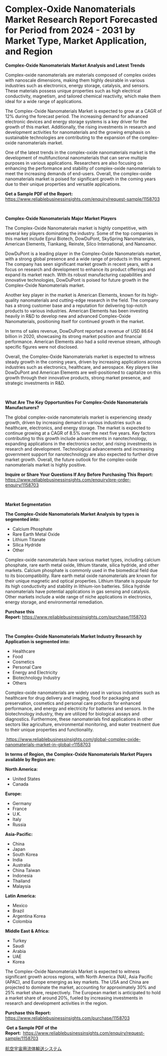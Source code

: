 <p><h1>Complex-Oxide Nanomaterials Market Research Report Forecasted for Period from 2024 -  2031 by Market Type, Market Application, and Region</h1></p><p><strong>Complex-Oxide Nanomaterials Market Analysis and Latest Trends</strong></p>
<p><p>Complex-oxide nanomaterials are materials composed of complex oxides with nanoscale dimensions, making them highly desirable in various industries such as electronics, energy storage, catalysis, and sensors. These materials possess unique properties such as high electrical conductivity, magnetism, and tailored chemical reactivity, which make them ideal for a wide range of applications.</p><p>The Complex-Oxide Nanomaterials Market is expected to grow at a CAGR of 12% during the forecast period. The increasing demand for advanced electronic devices and energy storage systems is a key driver for the growth of this market. Additionally, the rising investments in research and development activities for nanomaterials and the growing emphasis on sustainable technologies are contributing to the expansion of the complex-oxide nanomaterials market.</p><p>One of the latest trends in the complex-oxide nanomaterials market is the development of multifunctional nanomaterials that can serve multiple purposes in various applications. Researchers are also focusing on enhancing the performance and stability of complex-oxide nanomaterials to meet the increasing demands of end-users. Overall, the complex-oxide nanomaterials market is poised for significant growth in the coming years due to their unique properties and versatile applications.</p></p>
<p><strong>Get a Sample PDF of the Report:&nbsp;</strong> <a href="https://www.reliablebusinessinsights.com/enquiry/request-sample/1158703">https://www.reliablebusinessinsights.com/enquiry/request-sample/1158703</a></p>
<p>&nbsp;</p>
<p><strong>Complex-Oxide Nanomaterials Major Market Players</strong></p>
<p><p>The Complex-Oxide Nanomaterials market is highly competitive, with several key players dominating the industry. Some of the top companies in this market include Eprui Biotech, DowDuPont, SkySpring Nanomaterials, American Elements, Tiankang, Reinste, Silco International, and Nanoamor.</p><p>DowDuPont is a leading player in the Complex-Oxide Nanomaterials market, with a strong global presence and a wide range of products in this segment. The company has seen significant market growth in recent years, with a focus on research and development to enhance its product offerings and expand its market reach. With its robust manufacturing capabilities and innovative technologies, DowDuPont is poised for future growth in the Complex-Oxide Nanomaterials market.</p><p>Another key player in the market is American Elements, known for its high-quality nanomaterials and cutting-edge research in the field. The company has a strong customer base and a reputation for delivering top-notch products to various industries. American Elements has been investing heavily in R&D to develop new and advanced Complex-Oxide Nanomaterials, positioning itself for continued growth in the market.</p><p>In terms of sales revenue, DowDuPont reported a revenue of USD 86.64 billion in 2020, showcasing its strong market position and financial performance. American Elements also had a solid revenue stream, although specific figures were not disclosed.</p><p>Overall, the Complex-Oxide Nanomaterials market is expected to witness steady growth in the coming years, driven by increasing applications across industries such as electronics, healthcare, and aerospace. Key players like DowDuPont and American Elements are well-positioned to capitalize on this growth through their innovative products, strong market presence, and strategic investments in R&D.</p></p>
<p>&nbsp;</p>
<p><strong>What Are The Key Opportunities For Complex-Oxide Nanomaterials Manufacturers?</strong></p>
<p><p>The global complex-oxide nanomaterials market is experiencing steady growth, driven by increasing demand in various industries such as healthcare, electronics, and energy storage. The market is expected to continue growing at a CAGR of 8.5% over the next five years. Key factors contributing to this growth include advancements in nanotechnology, expanding applications in the electronics sector, and rising investments in research and development. Technological advancements and increasing government support for nanotechnology are also expected to further drive market growth. Overall, the future outlook for the complex-oxide nanomaterials market is highly positive.</p></p>
<p><strong>Inquire or Share Your Questions If Any Before Purchasing This Report:</strong> <a href="https://www.reliablebusinessinsights.com/enquiry/pre-order-enquiry/1158703">https://www.reliablebusinessinsights.com/enquiry/pre-order-enquiry/1158703</a></p>
<p>&nbsp;</p>
<p><strong>Market Segmentation</strong></p>
<p><strong>The Complex-Oxide Nanomaterials Market Analysis by types is segmented into:</strong></p>
<p><ul><li>Calcium Phosphate</li><li>Rare Earth Metal Oxide</li><li>Lithium Titanate</li><li>Silica Hydride</li><li>Other</li></ul></p>
<p><p>Complex-oxide nanomaterials have various market types, including calcium phosphate, rare earth metal oxide, lithium titanate, silica hydride, and other markets. Calcium phosphate is commonly used in the biomedical field due to its biocompatibility. Rare earth metal oxide nanomaterials are known for their unique magnetic and optical properties. Lithium titanate is popular for its high conductivity and stability in lithium-ion batteries. Silica hydride nanomaterials have potential applications in gas sensing and catalysis. Other markets include a wide range of niche applications in electronics, energy storage, and environmental remediation.</p></p>
<p><strong>Purchase this Report:&nbsp;</strong><a href="https://www.reliablebusinessinsights.com/purchase/1158703">https://www.reliablebusinessinsights.com/purchase/1158703</a></p>
<p>&nbsp;</p>
<p><strong>The Complex-Oxide Nanomaterials Market Industry Research by Application is segmented into:</strong></p>
<p><ul><li>Healthcare</li><li>Food</li><li>Cosmetics</li><li>Personal Care</li><li>Energy and Electricity</li><li>Biotechnology Industry</li><li>Others</li></ul></p>
<p><p>Complex-oxide nanomaterials are widely used in various industries such as healthcare for drug delivery and imaging, food for packaging and preservation, cosmetics and personal care products for enhanced performance, and energy and electricity for batteries and sensors. In the biotechnology industry, they are utilized for biological assays and diagnostics. Furthermore, these nanomaterials find applications in other sectors like agriculture, environmental monitoring, and water treatment due to their unique properties and functionality.</p></p>
<p><a href="https://www.reliablebusinessinsights.com/global-complex-oxide-nanomaterials-market-in-global-r1158703">&nbsp;https://www.reliablebusinessinsights.com/global-complex-oxide-nanomaterials-market-in-global-r1158703</a></p>
<p><strong>In terms of Region, the Complex-Oxide Nanomaterials Market Players available by Region are:</strong></p>
<p>
    <p> <strong> North America: </strong>
        <ul>
            <li>United States</li>
            <li>Canada</li>
        </ul>
        </p> 
    <p> <strong> Europe: </strong>
        <ul>
            <li>Germany</li>
            <li>France</li>
            <li>U.K.</li>
            <li>Italy</li>
            <li>Russia</li>
        </ul>
        </p> 
    <p> <strong> Asia-Pacific: </strong>
        <ul>
            <li>China</li>
            <li>Japan</li>
            <li>South Korea</li>
            <li>India</li>
            <li>Australia</li>
            <li>China Taiwan</li>
            <li>Indonesia</li>
            <li>Thailand</li>
            <li>Malaysia</li>
        </ul>
        </p> 
    <p> <strong> Latin America: </strong>
        <ul>
            <li>Mexico</li>
            <li>Brazil</li>
            <li>Argentina Korea</li>
            <li>Colombia</li>
        </ul>
        </p> 
    <p> <strong> Middle East & Africa: </strong>
        <ul>
            <li>Turkey</li>
            <li>Saudi</li>
            <li>Arabia</li>
            <li>UAE</li>
            <li>Korea</li>
        </ul>
    </p>
    </p>
<p><p>The Complex-Oxide Nanomaterials Market is expected to witness significant growth across regions, with North America (NA), Asia Pacific (APAC), and Europe emerging as key markets. The USA and China are projected to dominate the market, accounting for approximately 30% and 25% market share, respectively. The European market is anticipated to hold a market share of around 20%, fueled by increasing investments in research and development activities in the region.</p></p>
<p><strong>Purchase this Report: </strong><a href="https://www.reliablebusinessinsights.com/purchase/1158703">https://www.reliablebusinessinsights.com/purchase/1158703</a></p>
<p>&nbsp;<strong>Get a Sample PDF of the Report:&nbsp;&nbsp;</strong><a href="https://www.reliablebusinessinsights.com/enquiry/request-sample/1158703">https://www.reliablebusinessinsights.com/enquiry/request-sample/1158703</a></p>
<p><strong></strong></p>
<p><p><a href="https://github.com/CloydAbbott2023/Market-Research-Report-List-1/blob/main/837743688423.md">航空宇宙用流体輸送システム</a></p></p>